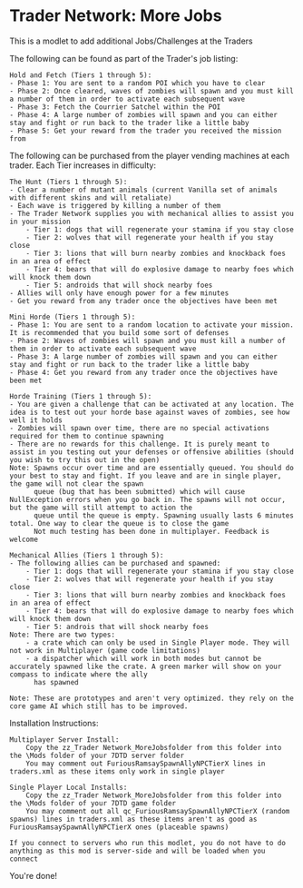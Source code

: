 # Trader Network: More Jobs
This is a modlet to add additional Jobs/Challenges at the Traders

The following can be found as part of the Trader's job listing:

	Hold and Fetch (Tiers 1 through 5):
	- Phase 1: You are sent to a random POI which you have to clear
	- Phase 2: Once cleared, waves of zombies will spawn and you must kill a number of them in order to activate each subsequent wave
	- Phase 3: Fetch the Courrier Satchel within the POI
	- Phase 4: A large number of zombies will spawn and you can either stay and fight or run back to the trader like a little baby
	- Phase 5: Get your reward from the trader you received the mission from

The following can be purchased from the player vending machines at each trader. Each Tier increases in difficulty:
	
	The Hunt (Tiers 1 through 5):
	- Clear a number of mutant animals (current Vanilla set of animals with different skins and will retaliate)
	- Each wave is triggered by killing a number of them
	- The Trader Network supplies you with mechanical allies to assist you in your mission
		- Tier 1: dogs that will regenerate your stamina if you stay close
		- Tier 2: wolves that will regenerate your health if you stay close
		- Tier 3: lions that will burn nearby zombies and knockback foes in an area of effect
		- Tier 4: bears that will do explosive damage to nearby foes which will knock them down
		- Tier 5: androids that will shock nearby foes
	- Allies will only have enough power for a few minutes
	- Get you reward from any trader once the objectives have been met

	Mini Horde (Tiers 1 through 5):
	- Phase 1: You are sent to a random location to activate your mission. It is recommended that you build some sort of defenses
	- Phase 2: Waves of zombies will spawn and you must kill a number of them in order to activate each subsequent wave
	- Phase 3: A large number of zombies will spawn and you can either stay and fight or run back to the trader like a little baby
	- Phase 4: Get you reward from any trader once the objectives have been met

	Horde Training (Tiers 1 through 5):
	- You are given a challenge that can be activated at any location. The idea is to test out your horde base against waves of zombies, see how well it holds
	- Zombies will spawn over time, there are no special activations required for them to continue spawning
	- There are no rewards for this challenge. It is purely meant to assist in you testing out your defenses or offensive abilities (should you wish to try this out in the open)
	Note: Spawns occur over time and are essentially queued. You should do your best to stay and fight. If you leave and are in single player, the game will not clear the spawn 
	      queue (bug that has been submitted) which will cause NullException errors when you go back in. The spawns will not occur, but the game will still attempt to action the 
	      queue until the queue is empty. Spawning usually lasts 6 minutes total. One way to clear the queue is to close the game
	      Not much testing has been done in multiplayer. Feedback is welcome

	Mechanical Allies (Tiers 1 through 5):
	- The following allies can be purchased and spawned:
		- Tier 1: dogs that will regenerate your stamina if you stay close
		- Tier 2: wolves that will regenerate your health if you stay close
		- Tier 3: lions that will burn nearby zombies and knockback foes in an area of effect
		- Tier 4: bears that will do explosive damage to nearby foes which will knock them down
		- Tier 5: androis that will shock nearby foes
	Note: There are two types:
		- a crate which can only be used in Single Player mode. They will not work in Multiplayer (game code limitations)
		- a dispatcher which will work in both modes but cannot be accurately spawned like the crate. A green marker will show on your compass to indicate where the ally
		  has spawned

	Note: These are prototypes and aren't very optimized. they rely on the core game AI which still has to be improved.

Installation Instructions:

	Multiplayer Server Install:
		Copy the zz_Trader Network_MoreJobsfolder from this folder into the \Mods folder of your 7DTD server folder
		You may comment out FuriousRamsaySpawnAllyNPCTierX lines in traders.xml as these items only work in single player

	Single Player Local Installs:
		Copy the zz_Trader Network_MoreJobsfolder from this folder into the \Mods folder of your 7DTD game folder
		You may comment out all qc_FuriousRamsaySpawnAllyNPCTierX (random spawns) lines in traders.xml as these items aren't as good as FuriousRamsaySpawnAllyNPCTierX ones (placeable spawns)

	If you connect to servers who run this modlet, you do not have to do anything as this mod is server-side and will be loaded when you connect

You're done!